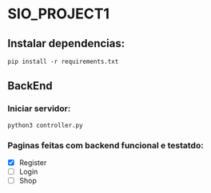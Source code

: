 # SIO_PROJECT1

## Instalar dependencias:
```
pip install -r requirements.txt
```

## BackEnd

### Iniciar servidor:
```
python3 controller.py
```

### Paginas feitas com backend funcional e testatdo:

- [x] Register
- [ ] Login
- [ ] Shop
